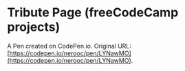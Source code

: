 # Tribute Page (freeCodeCamp projects)

A Pen created on CodePen.io. Original URL: [https://codepen.io/nerooc/pen/LYNawMO](https://codepen.io/nerooc/pen/LYNawMO).


